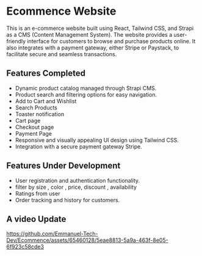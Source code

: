 # Ecommence Website
This is an e-commerce website built using React, Tailwind CSS, and Strapi as a CMS (Content Management System). The website provides a user-friendly interface for customers to browse and purchase products online. It also integrates with a payment gateway, either Stripe or Paystack, to facilitate secure and seamless transactions.

## Features Completed

- Dynamic product catalog managed through Strapi CMS.
- Product search and filtering options for easy navigation.
- Add to Cart and Wishlist
- Search Products
- Toaster notification
- Cart page
- Checkout page
- Payment Page
- Responsive and visually appealing UI design using Tailwind CSS.
- Integration with a secure payment gateway Stripe.

## Features Under Development
- User registration and authentication functionality.
- filter by size , color , price, discount , availability 
- Ratings from user 
- Order tracking and history for customers.


## A video Update 

https://github.com/Emmanuel-Tech-Dev/Ecommence/assets/65460128/5eae8813-5a9a-463f-8e05-6f923c58cde3



